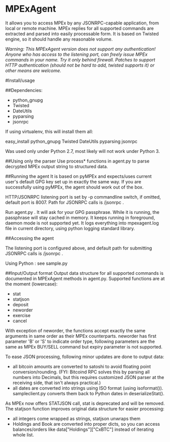 MPExAgent
=========

It allows you to access MPEx by any JSONRPC-capable application, from local or 
remote  machine. MPEx replies for all supported commands are extracted and parsed into 
easily processable form. It is based on Twisted engine, so it should handle any reasonable volume.

*Warning: This MPExAgent version does not support any authentication! Anyone 
who has access to the listening port, can freely issue MPEx commands in your name. Try it only behind firewall.
Patches to support HTTP authentication (should not be hard to add, twisted supports it) or other means are 
welcome.*

#Install/usage

##Dependencies:
* python_gnupg
* Twisted
* DateUtils 
* pyparsing
* jsonrpc

If using virtualenv, this will install them all:

easy_install python_gnupg Twisted DateUtils pyparsing jsonrpc

Was used only under Python 2.7, most likely will not work under Python 3.

##Using only the parser
Use process* functions in agent.py to parse decrypted MPEx output string to structured data.

##Running the agent
It is based on pyMPEx and expects/uses current user's default GPG key set up in exactly the same way. If you 
are successfully using pyMPEx, the agent should work out of the box.

HTTP/JSONRPC listening port is set by -p commandline switch, if omitted, default 
port is 8007. Path for JSONRPC calls is /jsonrpc . 

Run agent.py . It will ask for your GPG passphrase. While it is running, the 
passphrase will stay cached in memory. It keeps running in foreground, daemon mode is not 
supported yet. It logs everything into mpexagent.log file in current directory, using 
python logging standard library.

##Accessing the agent

The listening port is configured above, and default path for submitting JSONRPC calls is /jsonrpc .

Using Python : see sample.py

##Input/Output format
Output data structure for all supported commands is documented in MPExAgent 
methods in agent.py. 
Supported functions are at the moment (lowercase):
* stat
* statjson
* deposit
* neworder
* exercise
* cancel

With exception of neworder, the functions accept exactly the same arguments in 
same order as their MPEx counterparts. neworder has first parameter 'B' or 'S' 
to indicate order type, following parameters are the same as MPEx BUY/SELL command but expiry parameter is not supported.

To ease JSON processing, following minor updates are done to output data:
* all bitcoin amounts are converted to satoshi to avoid floating point conversion/rounding.
  (FYI: Bitcoind RPC solves this by parsing all numbers into Decimals, but this requires customized JSON 
  parser at the receiving side, that isn't always practical.)
* all dates are converted into strings using ISO format (using isoformat()). 
  sampleclient.py converts them back to Python dates in deserializeStat().

As MPEx now offers STATJSON call, stat is deprecated and will be removed. The 
statjson function improves original data structure for easier processing:
* all integers come wrapped as strings, statjson unwraps them
* Holdings and Book are converted into proper dicts, so you can access 
  balances/orders like data["Holdings"]["CxBTC"] instead of iterating whole 
  list.
